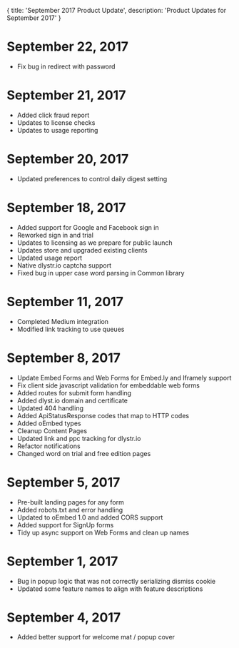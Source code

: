 {
	title: 'September 2017 Product Update',
	description: 'Product Updates for September 2017'
}
# September 22, 2017
* Fix bug in redirect with password

# September 21, 2017
* Added click fraud report
* Updates to license checks
* Updates to usage reporting

# September 20, 2017
* Updated preferences to control daily digest setting

# September 18, 2017
* Added support for Google and Facebook sign in
* Reworked sign in and trial
* Updates to licensing as we prepare for public launch
* Updates store and upgraded existing clients
* Updated usage report
* Native dlystr.io captcha support
* Fixed bug in upper case word parsing in Common library

# September 11, 2017
* Completed Medium integration
* Modified link tracking to use queues

# September 8, 2017
* Update Embed Forms and Web Forms for Embed.ly and Iframely support
* Fix client side javascript validation for embeddable web forms
* Added routes for submit form handling
* Added dlyst.io domain and certificate
* Updated 404 handling
* Added ApiStatusResponse codes that map to HTTP codes
* Added oEmbed types
* Cleanup Content Pages
* Updated link and ppc tracking for dlystr.io
* Refactor notifications
* Changed word on trial and free edition pages

# September 5, 2017
* Pre-built landing pages for any form
* Added robots.txt and error handling
* Updated to oEmbed 1.0 and added CORS support
* Added support for SignUp forms
* Tidy up async support on Web Forms and clean up names

# September 1, 2017
* Bug in popup logic that was not correctly serializing dismiss cookie
* Updated some feature names to align with feature descriptions

# September 4, 2017
* Added better support for welcome mat / popup cover